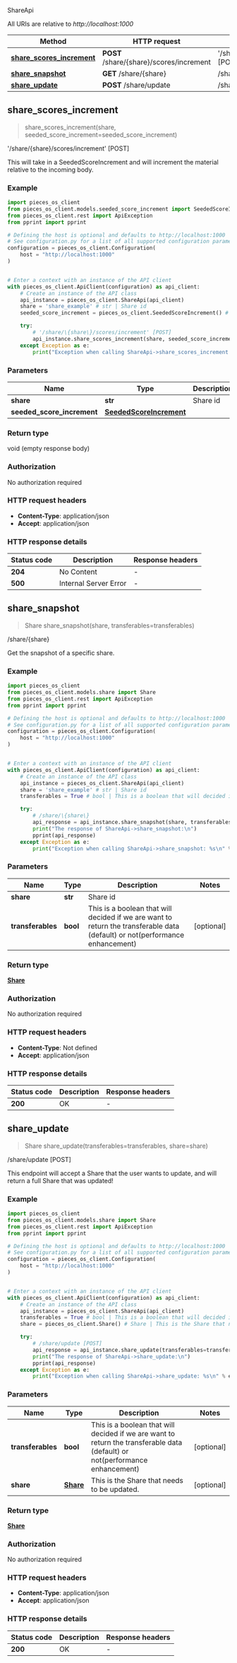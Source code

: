 ShareApi

All URIs are relative to *http://localhost:1000*

Method | HTTP request | Description
------------- | ------------- | -------------
[**share_scores_increment**](ShareApi#share_scores_increment) | **POST** /share/\{share\}/scores/increment | &#39;/share/\{share\}/scores/increment&#39; [POST]
[**share_snapshot**](ShareApi#share_snapshot) | **GET** /share/\{share\} | /share/\{share\}
[**share_update**](ShareApi#share_update) | **POST** /share/update | /share/update [POST]


## **share_scores_increment**
> share_scores_increment(share, seeded_score_increment=seeded_score_increment)

'/share/\{share\}/scores/increment' [POST]

This will take in a SeededScoreIncrement and will increment the material relative to the incoming body.

### Example


```python
import pieces_os_client
from pieces_os_client.models.seeded_score_increment import SeededScoreIncrement
from pieces_os_client.rest import ApiException
from pprint import pprint

# Defining the host is optional and defaults to http://localhost:1000
# See configuration.py for a list of all supported configuration parameters.
configuration = pieces_os_client.Configuration(
    host = "http://localhost:1000"
)


# Enter a context with an instance of the API client
with pieces_os_client.ApiClient(configuration) as api_client:
    # Create an instance of the API class
    api_instance = pieces_os_client.ShareApi(api_client)
    share = 'share_example' # str | Share id
    seeded_score_increment = pieces_os_client.SeededScoreIncrement() # SeededScoreIncrement |  (optional)

    try:
        # '/share/\{share\}/scores/increment' [POST]
        api_instance.share_scores_increment(share, seeded_score_increment=seeded_score_increment)
    except Exception as e:
        print("Exception when calling ShareApi->share_scores_increment: %s\n" % e)
```



### Parameters


Name | Type | Description  | Notes
------------- | ------------- | ------------- | -------------
 **share** | **str**| Share id | 
 **seeded_score_increment** | [**SeededScoreIncrement**](SeededScoreIncrement)|  | [optional] 

### Return type

void (empty response body)

### Authorization

No authorization required

### HTTP request headers

 - **Content-Type**: application/json
 - **Accept**: application/json

### HTTP response details

| Status code | Description | Response headers |
|-------------|-------------|------------------|
**204** | No Content |  -  |
**500** | Internal Server Error |  -  |



## **share_snapshot**
> Share share_snapshot(share, transferables=transferables)

/share/\{share\}

Get the snapshot of a specific share.

### Example


```python
import pieces_os_client
from pieces_os_client.models.share import Share
from pieces_os_client.rest import ApiException
from pprint import pprint

# Defining the host is optional and defaults to http://localhost:1000
# See configuration.py for a list of all supported configuration parameters.
configuration = pieces_os_client.Configuration(
    host = "http://localhost:1000"
)


# Enter a context with an instance of the API client
with pieces_os_client.ApiClient(configuration) as api_client:
    # Create an instance of the API class
    api_instance = pieces_os_client.ShareApi(api_client)
    share = 'share_example' # str | Share id
    transferables = True # bool | This is a boolean that will decided if we are want to return the transferable data (default) or not(performance enhancement) (optional)

    try:
        # /share/\{share\}
        api_response = api_instance.share_snapshot(share, transferables=transferables)
        print("The response of ShareApi->share_snapshot:\n")
        pprint(api_response)
    except Exception as e:
        print("Exception when calling ShareApi->share_snapshot: %s\n" % e)
```



### Parameters


Name | Type | Description  | Notes
------------- | ------------- | ------------- | -------------
 **share** | **str**| Share id | 
 **transferables** | **bool**| This is a boolean that will decided if we are want to return the transferable data (default) or not(performance enhancement) | [optional] 

### Return type

[**Share**](Share)

### Authorization

No authorization required

### HTTP request headers

 - **Content-Type**: Not defined
 - **Accept**: application/json

### HTTP response details

| Status code | Description | Response headers |
|-------------|-------------|------------------|
**200** | OK |  -  |



## **share_update**
> Share share_update(transferables=transferables, share=share)

/share/update [POST]

This endpoint will accept a Share that the user wants to update, and will return a full Share that was updated!

### Example


```python
import pieces_os_client
from pieces_os_client.models.share import Share
from pieces_os_client.rest import ApiException
from pprint import pprint

# Defining the host is optional and defaults to http://localhost:1000
# See configuration.py for a list of all supported configuration parameters.
configuration = pieces_os_client.Configuration(
    host = "http://localhost:1000"
)


# Enter a context with an instance of the API client
with pieces_os_client.ApiClient(configuration) as api_client:
    # Create an instance of the API class
    api_instance = pieces_os_client.ShareApi(api_client)
    transferables = True # bool | This is a boolean that will decided if we are want to return the transferable data (default) or not(performance enhancement) (optional)
    share = pieces_os_client.Share() # Share | This is the Share that needs to be updated. (optional)

    try:
        # /share/update [POST]
        api_response = api_instance.share_update(transferables=transferables, share=share)
        print("The response of ShareApi->share_update:\n")
        pprint(api_response)
    except Exception as e:
        print("Exception when calling ShareApi->share_update: %s\n" % e)
```



### Parameters


Name | Type | Description  | Notes
------------- | ------------- | ------------- | -------------
 **transferables** | **bool**| This is a boolean that will decided if we are want to return the transferable data (default) or not(performance enhancement) | [optional] 
 **share** | [**Share**](Share)| This is the Share that needs to be updated. | [optional] 

### Return type

[**Share**](Share)

### Authorization

No authorization required

### HTTP request headers

 - **Content-Type**: application/json
 - **Accept**: application/json

### HTTP response details

| Status code | Description | Response headers |
|-------------|-------------|------------------|
**200** | OK |  -  |



